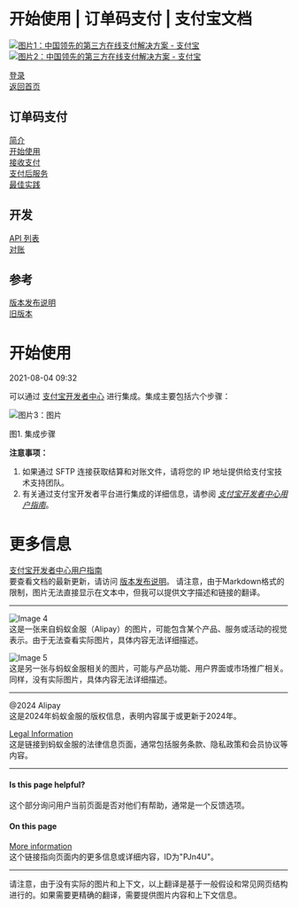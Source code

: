 开始使用 | 订单码支付 | 支付宝文档
==================

[![图片1：中国领先的第三方在线支付解决方案 - 支付宝](https://ac.alipay.com/storage/2024/3/26/d66c43c0-440d-4c97-9976-f2028a2c8c5e.svg) ![图片2：中国领先的第三方在线支付解决方案 - 支付宝](https://ac.alipay.com/storage/2024/3/26/a48bd336-aea0-4f16-bf83-616eacbb4434.svg)](/docs/)

[登录](https://global.alipay.com/ilogin/account_login.htm?goto=https%3A%2F%2Fglobal.alipay.com%2Fdocs%2Fac%2Fams_oc%2Fstart)  
[返回首页](../../)  

订单码支付
------------

[简介](/docs/ac/ams_oc/introduction)  
[开始使用](/docs/ac/ams_oc/start)  
[接收支付](/docs/ac/ams_oc/acceptpayment)  
[支付后服务](/docs/ac/ams_oc/postpayment)  
[最佳实践](/docs/ac/ams_oc/bp)  

开发
----

[API 列表](/docs/ac/ams_oc/apilist)  
[对账](/docs/ac/ams_oc/reconcile)  

参考
----

[版本发布说明](/docs/ac/ams_oc/releasenotes)  
[旧版本](/docs/ac/ams_oc/legacyv)  

开始使用
==========

2021-08-04 09:32

可以通过 [支付宝开发者中心](https://global.alipay.com/open/console/developer/app/list) 进行集成。集成主要包括六个步骤：

![图片3：图片](https://cdn.nlark.com/yuque/0/2021/jpeg/12884741/1624529350907-79649796-be57-4506-b2fb-495195d61a94.jpeg)

图1. 集成步骤

**注意事项：**

1. 如果通过 SFTP 连接获取结算和对账文件，请将您的 IP 地址提供给支付宝技术支持团队。
2. 有关通过支付宝开发者平台进行集成的详细信息，请参阅 [_支付宝开发者中心用户指南_](https://global.alipay.com/doc/ams_oc/adpud)。

更多信息
==========

[支付宝开发者中心用户指南](https://global.alipay.com/docs/ac/ams_oc/adpud)  
要查看文档的最新更新，请访问 [版本发布说明](https://global.alipay.com/docs/releasenotes)。
请注意，由于Markdown格式的限制，图片无法直接显示在文本中，但我可以提供文字描述和链接的翻译。

---

![Image 4](https://ac.alipay.com/storage/2021/5/20/19b2c126-9442-4f16-8f20-e539b1db482a.png)  
这是一张来自蚂蚁金服（Alipay）的图片，可能包含某个产品、服务或活动的视觉表示。由于无法查看实际图片，具体内容无法详细描述。

![Image 5](https://ac.alipay.com/storage/2021/5/20/e9f3f154-dbf0-455f-89f0-b3d4e0c14481.png)  
这是另一张与蚂蚁金服相关的图片，可能与产品功能、用户界面或市场推广相关。同样，没有实际图片，具体内容无法详细描述。

---

@2024 Alipay  
这是2024年蚂蚁金服的版权信息，表明内容属于或更新于2024年。

[Legal Information](https://global.alipay.com/docs/ac/platform/membership)  
这是链接到蚂蚁金服的法律信息页面，通常包括服务条款、隐私政策和会员协议等内容。

---

#### Is this page helpful?  
这个部分询问用户当前页面是否对他们有帮助，通常是一个反馈选项。

#### On this page  
[More information](#PJn4U "More information")  
这个链接指向页面内的更多信息或详细内容，ID为"PJn4U"。

---

请注意，由于没有实际的图片和上下文，以上翻译是基于一般假设和常见网页结构进行的。如果需要更精确的翻译，需要提供图片内容和上下文信息。
